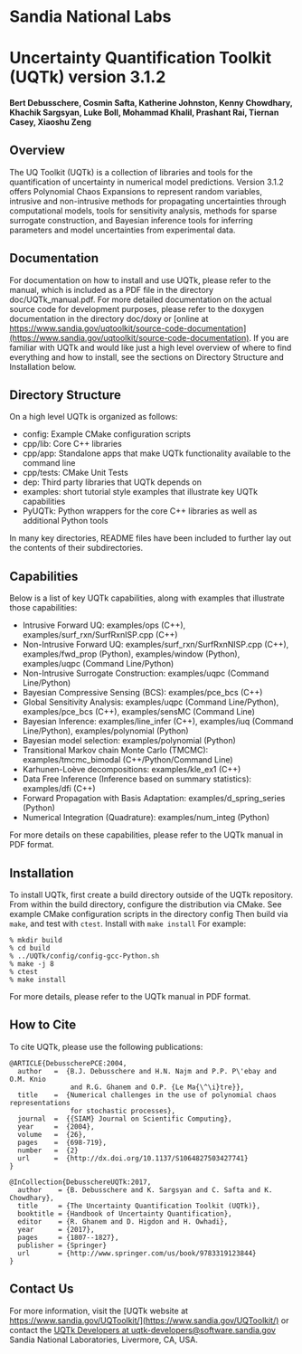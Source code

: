 # Sandia National Labs
# Uncertainty Quantification Toolkit (UQTk) version 3.1.2

#### Bert Debusschere, Cosmin Safta, Katherine Johnston, Kenny Chowdhary, Khachik Sargsyan, Luke Boll, Mohammad Khalil, Prashant Rai, Tiernan Casey, Xiaoshu Zeng

## Overview
The UQ Toolkit (UQTk) is a collection of libraries and tools for the
quantification of uncertainty in numerical model predictions. Version
3.1.2 offers Polynomial Chaos Expansions to represent random variables,
intrusive and non-intrusive methods for propagating uncertainties through
computational models, tools for sensitivity analysis, methods for sparse
surrogate construction, and Bayesian inference tools for inferring parameters
and model uncertainties from experimental data.

## Documentation
For documentation on how to install and use UQTk, please refer to the manual,
which is included as a PDF file in the directory doc/UQTk_manual.pdf. For more
detailed documentation on the actual source code for development purposes,
please refer to the doxygen documentation in the directory doc/doxy or
[online at https://www.sandia.gov/uqtoolkit/source-code-documentation](https://www.sandia.gov/uqtoolkit/source-code-documentation).
If you are familiar with UQTk and would like just a high level overview of where to find
everything and how to install, see the sections on Directory Structure and
Installation below.

## Directory Structure
On a high level UQTk is organized as follows:
* config: Example CMake configuration scripts
* cpp/lib: Core C++ libraries
* cpp/app: Standalone apps that make UQTk functionality available to the command line
* cpp/tests: CMake Unit Tests
* dep: Third party libraries that UQTk depends on
* examples: short tutorial style examples that illustrate key UQTk capabilities
* PyUQTk: Python wrappers for the core C++ libraries as well as additional Python tools

In many key directories, README files have been included to further lay out the
contents of their subdirectories.

## Capabilities
Below is a list of key UQTk capabilities, along with examples that illustrate those
capabilities:
* Intrusive Forward UQ: examples/ops (C++), examples/surf_rxn/SurfRxnISP.cpp (C++)
* Non-Intrusive Forward UQ: examples/surf_rxn/SurfRxnNISP.cpp (C++), examples/fwd_prop (Python),
  examples/window (Python), examples/uqpc (Command Line/Python)
* Non-Intrusive Surrogate Construction: examples/uqpc (Command Line/Python)
* Bayesian Compressive Sensing (BCS): examples/pce_bcs (C++)
* Global Sensitivity Analysis: examples/uqpc (Command Line/Python), examples/pce_bcs (C++), examples/sensMC (Command Line)
* Bayesian Inference: examples/line_infer (C++), examples/iuq (Command Line/Python), examples/polynomial (Python)
* Bayesian model selection: examples/polynomial (Python)
* Transitional Markov chain Monte Carlo (TMCMC): examples/tmcmc_bimodal (C++/Python/Command Line)
* Karhunen-Loève decompositions: examples/kle_ex1 (C++)
* Data Free Inference (Inference based on summary statistics): examples/dfi (C++)
* Forward Propagation with Basis Adaptation: examples/d_spring_series (Python)
* Numerical Integration (Quadrature): examples/num_integ (Python)

For more details on these capabilities, please refer to the UQTk manual in PDF format.

## Installation
To install UQTk, first create a build directory outside of the UQTk repository.
From within the build directory, configure the distribution via CMake. See example
CMake configuration scripts in the directory config
Then build via ``make``, and test with ``ctest``. Install with ``make install``
For example:
```
% mkdir build
% cd build
% ../UQTk/config/config-gcc-Python.sh
% make -j 8
% ctest
% make install
```

For more details, please refer to the UQTk manual in PDF format.


## How to Cite
To cite UQTk, please use the following publications:

```
@ARTICLE{DebusscherePCE:2004,
  author   =  {B.J. Debusschere and H.N. Najm and P.P. P\'ebay and O.M. Knio
               and R.G. Ghanem and O.P. {Le Ma{\^\i}tre}},
  title    =  {Numerical challenges in the use of polynomial chaos representations
               for stochastic processes},
  journal  =  {{SIAM} Journal on Scientific Computing},
  year     =  {2004},
  volume   =  {26},
  pages    =  {698-719},
  number   =  {2}
  url      =  {http://dx.doi.org/10.1137/S1064827503427741}
}

@InCollection{DebusschereUQTk:2017,
  author    = {B. Debusschere and K. Sargsyan and C. Safta and K. Chowdhary},
  title     = {The Uncertainty Quantification Toolkit (UQTk)},
  booktitle = {Handbook of Uncertainty Quantification},
  editor    = {R. Ghanem and D. Higdon and H. Owhadi},
  year      = {2017},
  pages     = {1807--1827},
  publisher = {Springer}
  url       = {http://www.springer.com/us/book/9783319123844}
}
```

## Contact Us
For more information, visit the [UQTk website at https://www.sandia.gov/UQToolkit/](https://www.sandia.gov/UQToolkit/) or
contact the [UQTk Developers at <uqtk-developers@software.sandia.gov>](mailto:uqtk-developers@software.sandia.gov)
Sandia National Laboratories, Livermore, CA, USA.
